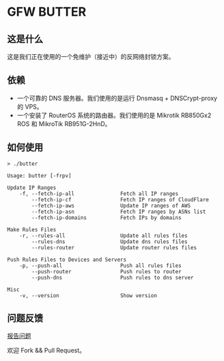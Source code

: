 GFW BUTTER
==========

这是什么
--------

这是我们正在使用的一个免维护（接近中）的反网络封锁方案。

依赖
----

- 一个可靠的 DNS 服务器。我们使用的是运行 Dnsmasq + DNSCrypt-proxy 的 VPS。
- 一个安装了 RouterOS 系统的路由器。我们使用的是 Mikrotik RB850Gx2 ROS 和 MikroTik RB951G-2HnD。

如何使用
--------

```
> ./butter

Usage: butter [-frpv]

Update IP Ranges
    -f, --fetch-ip-all               Fetch all IP ranges
        --fetch-ip-cf                Fetch IP ranges of CloudFlare
        --fetch-ip-aws               Update IP ranges of AWS
        --fetch-ip-asn               Fetch IP ranges by ASNs list
        --fetch-ip-domains           Fetch IPs by domains

Make Rules Files
    -r, --rules-all                  Update all rules files
        --rules-dns                  Update dns rules files
        --rules-router               Update router rules files

Push Rules Files to Devices and Servers
    -p, --push-all                   Push all rules files
        --push-router                Push rules to router
        --push-dns                   Push rules to dns server

Misc
    -v, --version                    Show version
```

问题反馈
--------

[报告问题](https://github.com/pragbyte/gfw-butter/issues)

欢迎 Fork && Pull Request。
